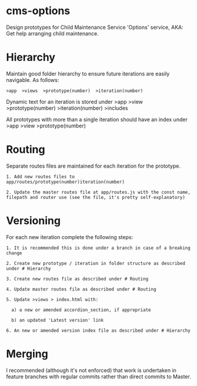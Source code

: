 # cms-options
Design prototypes for Child Maintenance Service 'Options' service, AKA: Get help arranging child maintenance.


# Hierarchy
  Maintain good folder hierarchy to ensure future iterations are easily navigable. As follows:

    >app  >views  >prototype(number)  >iteration(number)

  Dynamic text for an iteration is stored under >app >view >prototype(number) >iteration(number) >includes

  All prototypes with more than a single iteration should have an index under >app >view >prototype(number)


# Routing
  Separate routes files are maintained for each iteration for the prototype.

    1. Add new routes files to app/routes/prototype(number)iteration(number)

    2. Update the master routes file at app/routes.js with the const name, filepath and router use (see the file, it's pretty self-explanatory)


# Versioning
  For each new iteration complete the following steps:

    1. It is recommended this is done under a branch in case of a breaking change

    2. Create new prototype / iteration in folder structure as described under # Hierarchy

    3. Create new routes file as described under # Routing

    4. Update master routes file as described under # Routing

    5. Update >views > index.html with:

      a) a new or amended accordion_section, if appropriate

      b) an updated 'Latest version' link

    6. An new or amended version index file as described under # Hierarchy


# Merging
  I recommended (although it's not enforced) that work is undertaken in feature branches with regular commits rather than direct commits to Master.
